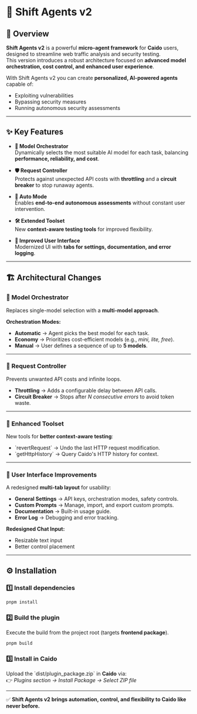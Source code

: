 # 🚀 Shift Agents v2  

## 📖 Overview  
**Shift Agents v2** is a powerful **micro-agent framework** for **Caido** users, designed to streamline web traffic analysis and security testing.  
This version introduces a robust architecture focused on **advanced model orchestration, cost control, and enhanced user experience**.  

With Shift Agents v2 you can create **personalized, AI-powered agents** capable of:  
- Exploiting vulnerabilities  
- Bypassing security measures  
- Running autonomous security assessments  

---

## ✨ Key Features  

- **🧠 Model Orchestrator**  
  Dynamically selects the most suitable AI model for each task, balancing **performance, reliability, and cost**.  

- **🛡️ Request Controller**  
  Protects against unexpected API costs with **throttling** and a **circuit breaker** to stop runaway agents.  

- **🤖 Auto Mode**  
  Enables **end-to-end autonomous assessments** without constant user intervention.  

- **🛠️ Extended Toolset**  
  New **context-aware testing tools** for improved flexibility.  

- **🎨 Improved User Interface**  
  Modernized UI with **tabs for settings, documentation, and error logging**.  

---

## 🏗️ Architectural Changes  

### 🔹 Model Orchestrator  
Replaces single-model selection with a **multi-model approach**.  

**Orchestration Modes:**  
- **Automatic** → Agent picks the best model for each task.  
- **Economy** → Prioritizes cost-efficient models (e.g., *mini, lite, free*).  
- **Manual** → User defines a sequence of up to **5 models**.  

---

### 🔹 Request Controller  
Prevents unwanted API costs and infinite loops.  
- **Throttling** → Adds a configurable delay between API calls.  
- **Circuit Breaker** → Stops after *N consecutive errors* to avoid token waste.  

---

### 🔹 Enhanced Toolset  
New tools for **better context-aware testing**:  
- \`revertRequest\` → Undo the last HTTP request modification.  
- \`getHttpHistory\` → Query Caido's HTTP history for context.  

---

### 🔹 User Interface Improvements  
A redesigned **multi-tab layout** for usability:  
- **General Settings** → API keys, orchestration modes, safety controls.  
- **Custom Prompts** → Manage, import, and export custom prompts.  
- **Documentation** → Built-in usage guide.  
- **Error Log** → Debugging and error tracking.  

**Redesigned Chat Input:**  
- Resizable text input  
- Better control placement  

---

## ⚙️ Installation  

### 1️⃣ Install dependencies  
```bash
pnpm install
```

### 2️⃣ Build the plugin  
Execute the build from the project root (targets **frontend package**).  
```bash
pnpm build
```

### 3️⃣ Install in Caido  
Upload the \`dist/plugin_package.zip\` in **Caido** via:  
👉 *Plugins section → Install Package → Select ZIP file*  

---

✅ **Shift Agents v2 brings automation, control, and flexibility to Caido like never before.**
